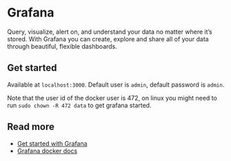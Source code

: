 # Grafana

Query, visualize, alert on, and understand your data no matter where it’s stored. With Grafana you can create, explore and share all of your data through beautiful, flexible dashboards.

## Get started

Available at `localhost:3000`. Default user is `admin`, default password is `admin`.

Note that the user id of the docker user is 472, on linux you might need to run `sudo chown -R 472 data` to get grafana started.

## Read more

- [Get started with Grafana](https://grafana.com/docs/)
- [Grafana docker docs](https://grafana.com/docs/grafana/latest/installation/docker/)
